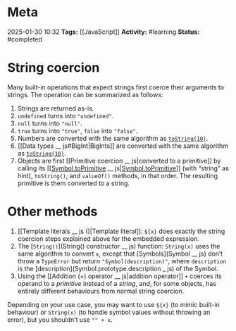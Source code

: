 # Meta
2025-01-30 10:32
**Tags:** [[JavaScript]]
**Activity:** #learning 
**Status:** #completed 

# String coercion
Many built-in operations that expect strings first coerce their arguments to strings. The operation can be summarized as follows:
1. Strings are returned as-is.
2. `undefined` turns into `"undefined"`.
3. `null` turns into `"null"`.
4. `true` turns into `"true"`, `false` into `"false"`.
5. Numbers are converted with the same algorithm as [`toString(10)`](Number.prototype.toString()).
6. [[Data types __ js#BigInt|BigInts]] are converted with the same algorithm as [`toString(10)`](Number.prototype.toString()).
7. Objects are first [[Primitive coercion __ js|converted to a primitive]] by calling its [[[Symbol.toPrimitive]() __ js|[Symbol.toPrimitive]()]] (with “string” as hint), `toString()`, and `valueOf()` methods, in that order. The resulting primitive is them converted to a string.

# Other methods
1. [[Template literals __ js ()|Template literal]]: `${x}` does exactly the string coercion steps explained above for the embedded expression.
2. The [`String()`](String() constructor __ js) function: `String(x)` uses the same algorithm to convert `x`, except that [Symbols](Symbol __ js) don’t throw a `TypeError` but return `"Symbol(description)"`, where `description` is the [description](Symbol.prototype.description _ js) of the Symbol.
3. Using the [[Addition (+) operator __ js|addition operator]] `+` coerces its operand to a *primitive* instead of a *string*, and, for some objects, has entirely different behaviours from normal string coercion.

Depending on your use case, you may want to use `${x}` (to mimic built-in behaviour) or `String(x)` (to handle symbol values without throwing an error), but you shouldn’t use `"" + x`.
